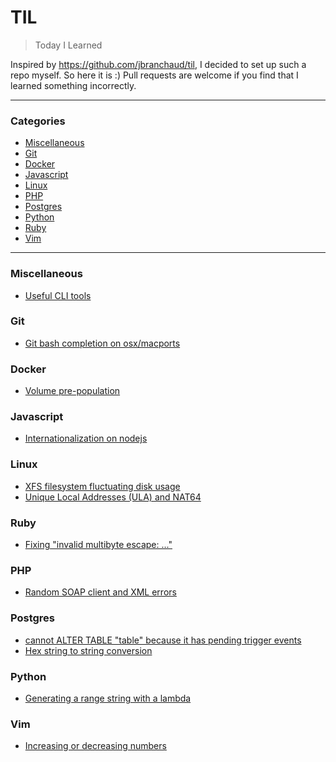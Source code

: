 # TIL

> Today I Learned

Inspired by https://github.com/jbranchaud/til, I decided to set up such a repo myself. So here it is :)
Pull requests are welcome if you find that I learned something incorrectly.

---

### Categories

* [Miscellaneous](#misc)
* [Git](#git)
* [Docker](#docker)
* [Javascript](#javascript)
* [Linux](#linux)
* [PHP](#php)
* [Postgres](#postgres)
* [Python](#python)
* [Ruby](#ruby)
* [Vim](#vim)

---

### Miscellaneous

- [Useful CLI tools](misc/cli-tools.md)

### Git

- [Git bash completion on osx/macports](git/osx-macports-bash-completion.md)

### Docker

- [Volume pre-population](docker/volume-pre-population.md)

### Javascript

- [Internationalization on nodejs](javascript/i18n-nodejs.md)

### Linux

- [XFS filesystem fluctuating disk usage](linux/xfs-fluctuating-disk-usage.md)
- [Unique Local Addresses (ULA) and NAT64](linux/ipv6-ula-nat64.md)

### Ruby

- [Fixing "invalid multibyte escape: ..."](ruby/fix-invalid-multibyte-escape.md)

### PHP

- [Random SOAP client and XML errors](php/random-soapclient-errors.md)

### Postgres

- [cannot ALTER TABLE "table" because it has pending trigger events](postgres/alter-table-pending-triggers.md)
- [Hex string to string conversion](postgres/convert-from.md)


### Python

- [Generating a range string with a lambda](python/xrange-lambda.md)

### Vim

- [Increasing or decreasing numbers](vim/increasing-or-decreasing-numbers.md)
